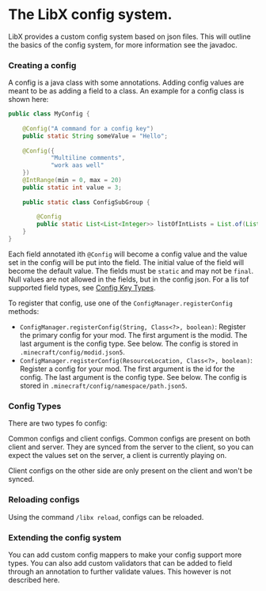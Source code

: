 # The LibX config system.

LibX provides a custom config system based on json files.
This will outline the basics of the config system, for more information see the javadoc.

### Creating a config

A config is a java class with some annotations.
Adding config values are meant to be as adding a field to a class.
An example for a config class is shown here:

```java
public class MyConfig {
    
    @Config("A command for a config key")
    public static String someValue = "Hello";
    
    @Config({
            "Multiline comments",
            "work aas well"
    })
    @IntRange(min = 0, max = 20)
    public static int value = 3;
    
    public static class ConfigSubGroup {
        
        @Config
        public static List<List<Integer>> listOfIntLists = List.of(List.of(1));
    }
}
```

Each field annotated ith `@Config` will become a config value and the value set in the config will be put into the field.
The initial value of the field will become the default value.
The fields must be `static` and may not be `final`.
Null values are not allowed in the fields, but in the config json.
For a lis tof supported field types, see [Config Key Types](ConfigKeyTypes).

To register that config, use one of the `ConfigManager.registerConfig` methods:

  * `ConfigManager.registerConfig(String, Class<?>, boolean)`:
     Register the primary config for your mod.
     The first argument is the modid.
     The last argument is the config type.
     See below.
     The config is stored in `.minecraft/config/modid.json5`.
  * `ConfigManager.registerConfig(ResourceLocation, Class<?>, boolean)`:
     Register a config for your mod.
     The first argument is the id for the config.
     The last argument is the config type.
     See below.
     The config is stored in `.minecraft/config/namespace/path.json5`.

### Config Types

There are two types fo config:

Common configs and client configs.
Common configs are present on both client and server.
They are synced from the server to the client, so you can expect the values set on the server, a client is currently playing on.

Client configs on the other side are only present on the client and won't be synced.

### Reloading configs

Using the command `/libx reload`, configs can be reloaded.

### Extending the config system

You can add custom config mappers to make your config support more types.
You can also add custom validators that can be added to field through an annotation to further validate values.
This however is not described here.
